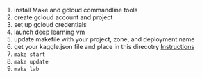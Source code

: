 
1. install Make and gcloud commandline tools
1. create gcloud account and project
1. set up gcloud credentials 
1. launch deep learning vm
1. update makefile with your project, zone, and deployment name
1. get your kaggle.json file and place in this direcotry [Instructions](https://github.com/Kaggle/kaggle-api)
1. `make start`
1. `make update`
1. `make lab`

